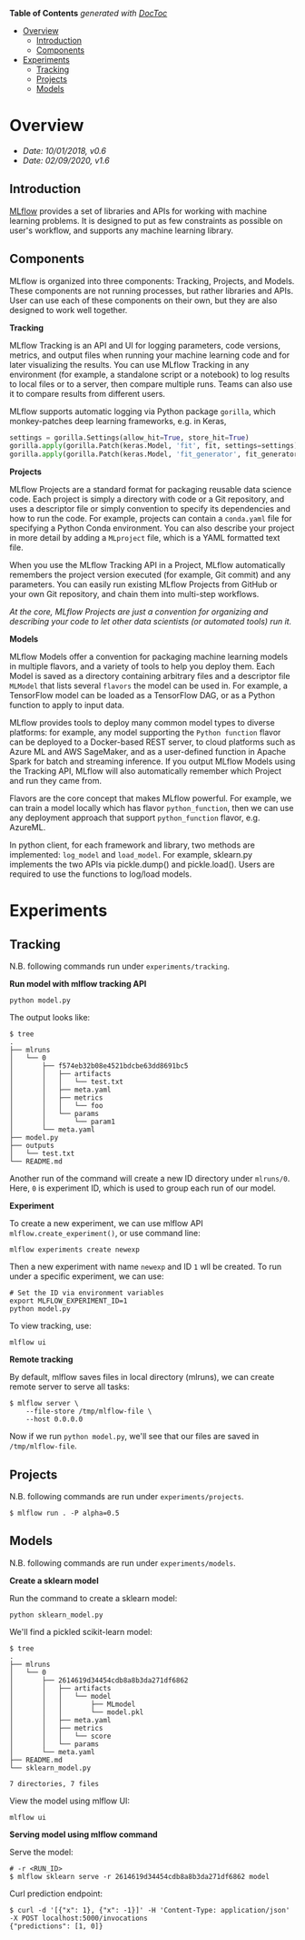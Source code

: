 <!-- START doctoc generated TOC please keep comment here to allow auto update -->
<!-- DON'T EDIT THIS SECTION, INSTEAD RE-RUN doctoc TO UPDATE -->
**Table of Contents**  *generated with [DocToc](https://github.com/thlorenz/doctoc)*

- [Overview](#overview)
  - [Introduction](#introduction)
  - [Components](#components)
- [Experiments](#experiments)
  - [Tracking](#tracking)
  - [Projects](#projects)
  - [Models](#models)

<!-- END doctoc generated TOC please keep comment here to allow auto update -->

# Overview

- *Date: 10/01/2018, v0.6*
- *Date: 02/09/2020, v1.6*

## Introduction

[MLflow](https://mlflow.org/docs/latest/index.html) provides a set of libraries and APIs for working
with machine learning problems. It is designed to put as few constraints as possible on user's
workflow, and supports any machine learning library.

## Components

MLflow is organized into three components: Tracking, Projects, and Models. These components are not
running processes, but rather libraries and APIs. User can use each of these components on their own,
but they are also designed to work well together.

**Tracking**

MLflow Tracking is an API and UI for logging parameters, code versions, metrics, and output files
when running your machine learning code and for later visualizing the results. You can use MLflow
Tracking in any environment (for example, a standalone script or a notebook) to log results to
local files or to a server, then compare multiple runs. Teams can also use it to compare results
from different users.

MLflow supports automatic logging via Python package `gorilla`, which monkey-patches deep learning
frameworks, e.g. in Keras,

```python
settings = gorilla.Settings(allow_hit=True, store_hit=True)
gorilla.apply(gorilla.Patch(keras.Model, 'fit', fit, settings=settings))
gorilla.apply(gorilla.Patch(keras.Model, 'fit_generator', fit_generator, settings=settings))
```

**Projects**

MLflow Projects are a standard format for packaging reusable data science code. Each project is
simply a directory with code or a Git repository, and uses a descriptor file or simply convention
to specify its dependencies and how to run the code. For example, projects can contain a `conda.yaml`
file for specifying a Python Conda environment. You can also describe your project in more detail
by adding a `MLproject` file, which is a YAML formatted text file.

When you use the MLflow Tracking API in a Project, MLflow automatically remembers the project
version executed (for example, Git commit) and any parameters. You can easily run existing MLflow
Projects from GitHub or your own Git repository, and chain them into multi-step workflows.

*At the core, MLflow Projects are just a convention for organizing and describing your code to let
other data scientists (or automated tools) run it.*

**Models**

MLflow Models offer a convention for packaging machine learning models in multiple flavors, and a
variety of tools to help you deploy them. Each Model is saved as a directory containing arbitrary
files and a descriptor file `MLModel` that lists several `flavors` the model can be used in. For
example, a TensorFlow model can be loaded as a TensorFlow DAG, or as a Python function to apply to
input data.

MLflow provides tools to deploy many common model types to diverse platforms: for example, any model
supporting the `Python function` flavor can be deployed to a Docker-based REST server, to cloud
platforms such as Azure ML and AWS SageMaker, and as a user-defined function in Apache Spark for
batch and streaming inference. If you output MLflow Models using the Tracking API, MLflow will also
automatically remember which Project and run they came from.

Flavors are the core concept that makes MLflow powerful. For example, we can train a model locally
which has flavor `python_function`, then we can use any deployment approach that support
`python_function` flavor, e.g. AzureML.

In python client, for each framework and library, two methods are implemented: `log_model` and
`load_model`. For example, sklearn.py implements the two APIs via pickle.dump() and pickle.load().
Users are required to use the functions to log/load models.

# Experiments

## Tracking

N.B. following commands run under `experiments/tracking`.

**Run model with mlflow tracking API**

```
python model.py
```

The output looks like:

```
$ tree
.
├── mlruns
│   └── 0
│       ├── f574eb32b08e4521bdcbe63dd8691bc5
│       │   ├── artifacts
│       │   │   └── test.txt
│       │   ├── meta.yaml
│       │   ├── metrics
│       │   │   └── foo
│       │   └── params
│       │       └── param1
│       └── meta.yaml
├── model.py
├── outputs
│   └── test.txt
└── README.md
```

Another run of the command will create a new ID directory under `mlruns/0`. Here, `0` is experiment
ID, which is used to group each run of our model.

**Experiment**

To create a new experiment, we can use mlflow API `mlflow.create_experiment()`, or use command line:

```
mlflow experiments create newexp
```

Then a new experiment with name `newexp` and ID `1` wll be created. To run under a specific
experiment, we can use:

```
# Set the ID via environment variables
export MLFLOW_EXPERIMENT_ID=1
python model.py
```

To view tracking, use:

```
mlflow ui
```

**Remote tracking**

By default, mlflow saves files in local directory (mlruns), we can create remote server to serve
all tasks:

```
$ mlflow server \
    --file-store /tmp/mlflow-file \
    --host 0.0.0.0
```

Now if we run `python model.py`, we'll see that our files are saved in `/tmp/mlflow-file`.

## Projects

N.B. following commands are run under `experiments/projects`.

```
$ mlflow run . -P alpha=0.5
```

## Models

N.B. following commands are run under `experiments/models`.

**Create a sklearn model**

Run the command to create a sklearn model:

```
python sklearn_model.py
```

We'll find a pickled scikit-learn model:

```
$ tree
.
├── mlruns
│   └── 0
│       ├── 2614619d34454cdb8a8b3da271df6862
│       │   ├── artifacts
│       │   │   └── model
│       │   │       ├── MLmodel
│       │   │       └── model.pkl
│       │   ├── meta.yaml
│       │   ├── metrics
│       │   │   └── score
│       │   └── params
│       └── meta.yaml
├── README.md
└── sklearn_model.py

7 directories, 7 files
```

View the model using mlflow UI:

```
mlflow ui
```

**Serving model using mlflow command**

Serve the model:

```
# -r <RUN_ID>
$ mlflow sklearn serve -r 2614619d34454cdb8a8b3da271df6862 model
```

Curl prediction endpoint:

```
$ curl -d '[{"x": 1}, {"x": -1}]' -H 'Content-Type: application/json' -X POST localhost:5000/invocations
{"predictions": [1, 0]}
```
